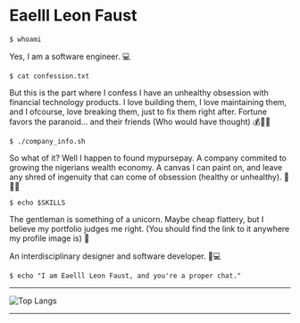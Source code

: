 # Eaelll Leon Faust

```
$ whoami
```

Yes, I am a software engineer. 💻

```
$ cat confession.txt
```

But this is the part where I confess I have an unhealthy obsession with financial technology products. I love building them, I love maintaining them, and I ofcourse, love breaking them, just to fix them right after. Fortune favors the paranoid... and their friends (Who would have thought) 💰🔧🔨

```
$ ./company_info.sh
```

So what of it? Well I happen to found mypursepay. A company commited to growing the nigerians wealth economy. A canvas I can paint on, and leave any shred of ingenuity that can come of obsession (healthy or unhealthy). 🚀🇳🇬

```
$ echo $SKILLS
```

The gentleman is something of a unicorn. Maybe cheap flattery, but I believe my portfolio judges me right. (You should find the link to it anywhere my profile image is) 🦄

An interdisciplinary designer and software developer. 🎨💻

```
$ echo "I am Eaelll Leon Faust, and you're a proper chat."
```

---


![Top Langs](https://github-readme-stats.vercel.app/api/top-langs/?username=Eaelllfaust&layout=compact&theme=radical)


---
